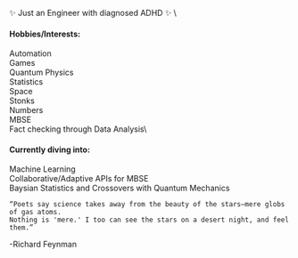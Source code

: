 ✨ Just an Engineer with diagnosed ADHD ✨ \


#### **Hobbies/Interests:**
Automation\
Games\
Quantum Physics\
Statistics\
Space\
Stonks\
Numbers\
MBSE\
Fact checking through Data Analysis\

#### **Currently diving into:**
Machine Learning\
Collaborative/Adaptive APIs for MBSE\
Baysian Statistics and Crossovers with Quantum Mechanics

~~~~~~~~~~~~~~~~~~~~~~~~~~~~~~~~~~~~~~~~~~~~~~
“Poets say science takes away from the beauty of the stars—mere globs of gas atoms.
Nothing is 'mere.' I too can see the stars on a desert night, and feel them.”
~~~~~~~~~~~~~~~~~~~~~~~~~~~~~~~~~~~~~~~~~~~~~~
-Richard Feynman
